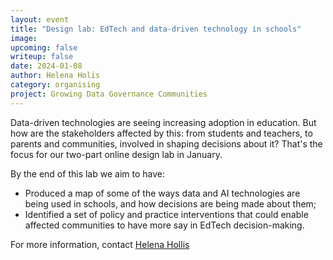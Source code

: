 ```yaml
---
layout: event
title: "Design lab: EdTech and data-driven technology in schools"
image: 
upcoming: false
writeup: false
date: 2024-01-08
author: Helena Holis
category: organising
project: Growing Data Governance Communities
---
```


Data-driven technologies are seeing increasing adoption in education. But how are the stakeholders affected by this: from students and teachers, to parents and communities, involved in shaping decisions about it? That's the focus for our two-part online design lab in January. 

<!--more-->

By the end of this lab we aim to have:

* Produced a  map of some of the ways data and AI technologies are being used in schools, and how decisions are being made about them;
* Identified a set of policy and practice interventions that could enable affected communities to have more say in EdTech decision-making. 

For more information, contact [Helena Hollis](mailto:helena@connectedbydata.org)